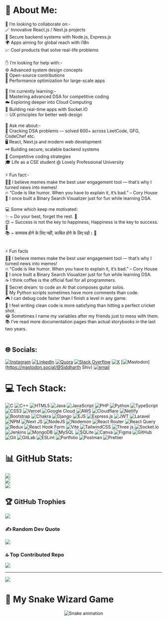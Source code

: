 # 💫 About Me:
🤝 I’m looking to collaborate on:-<br>🪄 Innovative React.js / Next.js projects<br>🔐 Secure backend systems with Node.js, Express.js<br>🌍 Apps aiming for global reach with i18n<br>📈 Cool products that solve real-life problems<br><br>✋ I’m looking for help with:-<br>⚙️ Advanced system design concepts<br>🧩 Open-source contributions<br>🚀 Performance optimization for large-scale apps<br><br>🌱 I’m currently learning:-<br>🧠 Mastering advanced DSA for competitive coding<br>☁️ Exploring deeper into Cloud Computing<br>🔌 Building real-time apps with Socket.IO<br>💡 UX principles for better web design<br><br>💬 Ask me about:-<br>🧩 Cracking DSA problems — solved 600+ across LeetCode, GFG, CodeChef etc.<br>🖥️ React, Next.js and modern web development<br>🗝️ Building secure, scalable backend systems<br>👾 Competitive coding strategies<br>🎓 Life as a CSE student @ Lovely Professional University<br><br>⚡ Fun fact:-<br>👨‍💻 I believe memes make the best user engagement tool — that’s why I turned news into memes!<br>🔥 “Code is like humor. When you have to explain it, it’s bad.” – Cory House<br>🧩 I once built a Binary Search Visualizer just for fun while learning DSA.<br><br>💻 Some which keep me motivated:<br>✨ ~ Do your best, forget the rest. 💪<br>😊 ~ Success is not the key to happiness, Happiness is the key to success. 🔑<br>📚 ~ कामयाब होने के लिए नहीं, काबिल होने के लिए पढो। 🚀<br><br><br>⚡ Fun facts<br>👨‍💻 I believe memes make the best user engagement tool — that’s why I turned news into memes!<br>🔥 “Code is like humor. When you have to explain it, it’s bad.” – Cory House<br>🧩 I once built a Binary Search Visualizer just for fun while learning DSA.<br>☕ I think coffee is the official fuel for all programmers.<br>🎸 Secret dream: to code an AI that composes guitar solos.<br>🐍 My Python scripts sometimes have more comments than code.<br>🎮 I can debug code faster than I finish a level in any game.<br>🚀 I feel writing clean code is more satisfying than hitting a perfect cricket shot.<br>😂 Sometimes I name my variables after my friends just to mess with them.<br>📚 I’ve read more documentation pages than actual storybooks in the last two years.<br><br>


## 🌐 Socials:
[![Instagram](https://img.shields.io/badge/Instagram-%23E4405F.svg?logo=Instagram&logoColor=white)](https://instagram.com/https://www.instagram.com/siddharth_12017/?hl=en) [![LinkedIn](https://img.shields.io/badge/LinkedIn-%230077B5.svg?logo=linkedin&logoColor=white)](https://linkedin.com/in/https://www.linkedin.com/in/siddharthshiv1201/) [![Quora](https://img.shields.io/badge/Quora-%23B92B27.svg?logo=Quora&logoColor=white)](https://quora.com/profile/https://www.quora.com/profile/Siddharth-Shiv-3) [![Stack Overflow](https://img.shields.io/badge/-Stackoverflow-FE7A16?logo=stack-overflow&logoColor=white)](https://stackoverflow.com/users/https://stackoverflow.com/users/20758434/siddharth-shiv) [![X](https://img.shields.io/badge/X-black.svg?logo=X&logoColor=white)](https://x.com/https://x.com/Shiv12Siddharth) [![Mastodon](https://img.shields.io/badge/-MASTODON-%232B90D9?logo=mastodon&logoColor=white)](https://mastodon.social/@Siddharth Shiv) [![email](https://img.shields.io/badge/Email-D14836?logo=gmail&logoColor=white)](mailto:shivsiddharth1201@gmail.com) 

# 💻 Tech Stack:
![C](https://img.shields.io/badge/c-%2300599C.svg?style=for-the-badge&logo=c&logoColor=white) ![C++](https://img.shields.io/badge/c++-%2300599C.svg?style=for-the-badge&logo=c%2B%2B&logoColor=white) ![HTML5](https://img.shields.io/badge/html5-%23E34F26.svg?style=for-the-badge&logo=html5&logoColor=white) ![Java](https://img.shields.io/badge/java-%23ED8B00.svg?style=for-the-badge&logo=openjdk&logoColor=white) ![JavaScript](https://img.shields.io/badge/javascript-%23323330.svg?style=for-the-badge&logo=javascript&logoColor=%23F7DF1E) ![PHP](https://img.shields.io/badge/php-%23777BB4.svg?style=for-the-badge&logo=php&logoColor=white) ![Python](https://img.shields.io/badge/python-3670A0?style=for-the-badge&logo=python&logoColor=ffdd54) ![TypeScript](https://img.shields.io/badge/typescript-%23007ACC.svg?style=for-the-badge&logo=typescript&logoColor=white) ![CSS3](https://img.shields.io/badge/css3-%231572B6.svg?style=for-the-badge&logo=css3&logoColor=white) ![Vercel](https://img.shields.io/badge/vercel-%23000000.svg?style=for-the-badge&logo=vercel&logoColor=white) ![Google Cloud](https://img.shields.io/badge/GoogleCloud-%234285F4.svg?style=for-the-badge&logo=google-cloud&logoColor=white) ![AWS](https://img.shields.io/badge/AWS-%23FF9900.svg?style=for-the-badge&logo=amazon-aws&logoColor=white) ![Cloudflare](https://img.shields.io/badge/Cloudflare-F38020?style=for-the-badge&logo=Cloudflare&logoColor=white) ![Netlify](https://img.shields.io/badge/netlify-%23000000.svg?style=for-the-badge&logo=netlify&logoColor=#00C7B7) ![Bootstrap](https://img.shields.io/badge/bootstrap-%238511FA.svg?style=for-the-badge&logo=bootstrap&logoColor=white) ![Chakra](https://img.shields.io/badge/chakra-%234ED1C5.svg?style=for-the-badge&logo=chakraui&logoColor=white) ![Django](https://img.shields.io/badge/django-%23092E20.svg?style=for-the-badge&logo=django&logoColor=white) ![EJS](https://img.shields.io/badge/ejs-%23B4CA65.svg?style=for-the-badge&logo=ejs&logoColor=black) ![Express.js](https://img.shields.io/badge/express.js-%23404d59.svg?style=for-the-badge&logo=express&logoColor=%2361DAFB) ![JWT](https://img.shields.io/badge/JWT-black?style=for-the-badge&logo=JSON%20web%20tokens) ![Laravel](https://img.shields.io/badge/laravel-%23FF2D20.svg?style=for-the-badge&logo=laravel&logoColor=white) ![NPM](https://img.shields.io/badge/NPM-%23CB3837.svg?style=for-the-badge&logo=npm&logoColor=white) ![Next JS](https://img.shields.io/badge/Next-black?style=for-the-badge&logo=next.js&logoColor=white) ![NodeJS](https://img.shields.io/badge/node.js-6DA55F?style=for-the-badge&logo=node.js&logoColor=white) ![Nodemon](https://img.shields.io/badge/NODEMON-%23323330.svg?style=for-the-badge&logo=nodemon&logoColor=%BBDEAD) ![React Router](https://img.shields.io/badge/React_Router-CA4245?style=for-the-badge&logo=react-router&logoColor=white) ![React Query](https://img.shields.io/badge/-React%20Query-FF4154?style=for-the-badge&logo=react%20query&logoColor=white) ![Redux](https://img.shields.io/badge/redux-%23593d88.svg?style=for-the-badge&logo=redux&logoColor=white) ![React Hook Form](https://img.shields.io/badge/React%20Hook%20Form-%23EC5990.svg?style=for-the-badge&logo=reacthookform&logoColor=white) ![Vite](https://img.shields.io/badge/vite-%23646CFF.svg?style=for-the-badge&logo=vite&logoColor=white) ![TailwindCSS](https://img.shields.io/badge/tailwindcss-%2338B2AC.svg?style=for-the-badge&logo=tailwind-css&logoColor=white) ![Three js](https://img.shields.io/badge/threejs-black?style=for-the-badge&logo=three.js&logoColor=white) ![Socket.io](https://img.shields.io/badge/Socket.io-black?style=for-the-badge&logo=socket.io&badgeColor=010101) ![Jenkins](https://img.shields.io/badge/jenkins-%232C5263.svg?style=for-the-badge&logo=jenkins&logoColor=white) ![MongoDB](https://img.shields.io/badge/MongoDB-%234ea94b.svg?style=for-the-badge&logo=mongodb&logoColor=white) ![MySQL](https://img.shields.io/badge/mysql-4479A1.svg?style=for-the-badge&logo=mysql&logoColor=white) ![SQLite](https://img.shields.io/badge/sqlite-%2307405e.svg?style=for-the-badge&logo=sqlite&logoColor=white) ![Canva](https://img.shields.io/badge/Canva-%2300C4CC.svg?style=for-the-badge&logo=Canva&logoColor=white) ![Figma](https://img.shields.io/badge/figma-%23F24E1E.svg?style=for-the-badge&logo=figma&logoColor=white) ![GitHub](https://img.shields.io/badge/github-%23121011.svg?style=for-the-badge&logo=github&logoColor=white) ![Git](https://img.shields.io/badge/git-%23F05033.svg?style=for-the-badge&logo=git&logoColor=white) ![GitLab](https://img.shields.io/badge/gitlab-%23181717.svg?style=for-the-badge&logo=gitlab&logoColor=white) ![ESLint](https://img.shields.io/badge/ESLint-4B3263?style=for-the-badge&logo=eslint&logoColor=white) ![Portfolio](https://img.shields.io/badge/Portfolio-%23000000.svg?style=for-the-badge&logo=firefox&logoColor=#FF7139) ![Postman](https://img.shields.io/badge/Postman-FF6C37?style=for-the-badge&logo=postman&logoColor=white) ![Prettier](https://img.shields.io/badge/prettier-%23F7B93E.svg?style=for-the-badge&logo=prettier&logoColor=black)

# 📊 GitHub Stats:
![](https://github-readme-stats.vercel.app/api?username=siddharthshiv1201&theme=radical&hide_border=false&include_all_commits=true&count_private=false)<br/>
![](https://nirzak-streak-stats.vercel.app/?user=siddharthshiv1201&theme=radical&hide_border=false)<br/>
![](https://github-readme-stats.vercel.app/api/top-langs/?username=siddharthshiv1201&theme=radical&hide_border=false&include_all_commits=true&count_private=false&layout=compact)

## 🏆 GitHub Trophies
![](https://github-profile-trophy.vercel.app/?username=siddharthshiv1201&theme=radical&no-frame=false&no-bg=false&margin-w=4)

### ✍️ Random Dev Quote
![](https://quotes-github-readme.vercel.app/api?type=vetical&theme=radical)

### 🔝 Top Contributed Repo
![](https://github-contributor-stats.vercel.app/api?username=siddharthshiv1201&limit=5&theme=radical&combine_all_yearly_contributions=true)

---
[![](https://visitcount.itsvg.in/api?id=siddharthshiv1201&icon=0&color=0)](https://visitcount.itsvg.in)

<!-- Proudly created with GPRM ( https://gprm.itsvg.in ) -->

<!-- Snake Game Repo View -->
# 🐍 My Snake Wizard Game
<div align="center">
  <img src="https://profile-readme-generator.com/assets/snake.svg" alt="Snake animation" />
</div>

